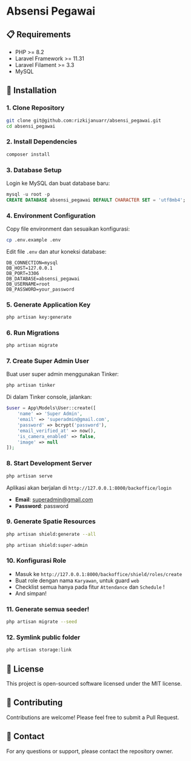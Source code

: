 # Absensi Pegawai

## 📋 Requirements

- PHP >= 8.2
- Laravel Framework >= 11.31
- Laravel Filament >= 3.3
- MySQL

## 🚀 Installation

### 1. Clone Repository
```bash
git clone git@github.com:rizkijanuarr/absensi_pegawai.git
cd absensi_pegawai
```

### 2. Install Dependencies
```bash
composer install
```

### 3. Database Setup
Login ke MySQL dan buat database baru:
```sql
mysql -u root -p
CREATE DATABASE absensi_pegawai DEFAULT CHARACTER SET = 'utf8mb4';
```

### 4. Environment Configuration
Copy file environment dan sesuaikan konfigurasi:
```bash
cp .env.example .env
```

Edit file `.env` dan atur koneksi database:
```env
DB_CONNECTION=mysql
DB_HOST=127.0.0.1
DB_PORT=3306
DB_DATABASE=absensi_pegawai
DB_USERNAME=root
DB_PASSWORD=your_password
```

### 5. Generate Application Key
```bash
php artisan key:generate
```

### 6. Run Migrations
```bash
php artisan migrate
```

### 7. Create Super Admin User
Buat user super admin menggunakan Tinker:
```bash
php artisan tinker
```

Di dalam Tinker console, jalankan:
```php
$user = App\Models\User::create([
    'name' => 'Super Admin',
    'email' => 'superadmin@gmail.com',
    'password' => bcrypt('password'),
    'email_verified_at' => now(),
    'is_camera_enabled' => false,
    'image' => null
]);
```

### 8. Start Development Server
```bash
php artisan serve
```

Aplikasi akan berjalan di `http://127.0.0.1:8000/backoffice/login`
- **Email**: superadmin@gmail.com
- **Password**: password

### 9. Generate Spatie Resources 
```bash
php artisan shield:generate --all
```
```bash
php artisan shield:super-admin
```

### 10. Konfigurasi Role
- Masuk ke `http://127.0.0.1:8000/backoffice/shield/roles/create` 
- Buat role dengan nama `Karyawan`, untuk guard `web` 
- Checklist semua hanya pada fitur `Attendance` dan `Schedule` !
- And simpan!

### 11. Generate semua seeder!
```bash
php artisan migrate --seed
```

### 12. Symlink public folder
```bash
php artisan storage:link
```

## 📝 License

This project is open-sourced software licensed under the MIT license.

## 🤝 Contributing

Contributions are welcome! Please feel free to submit a Pull Request.

## 📧 Contact

For any questions or support, please contact the repository owner.